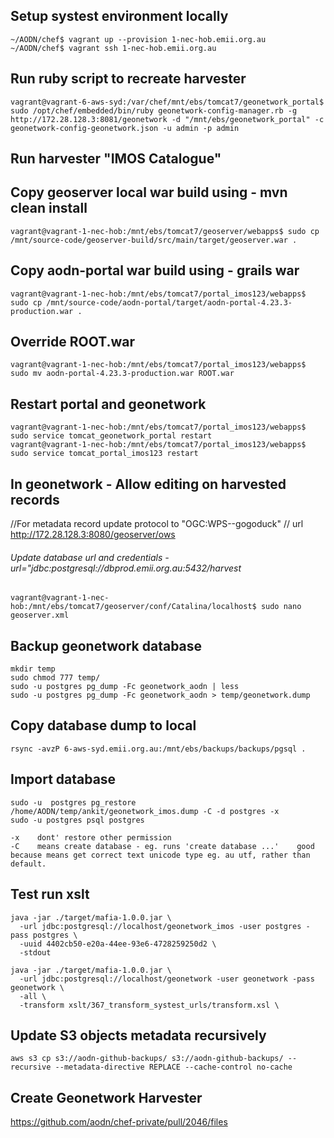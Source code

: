 ## Setup systest environment locally 
```
~/AODN/chef$ vagrant up --provision 1-nec-hob.emii.org.au
~/AODN/chef$ vagrant ssh 1-nec-hob.emii.org.au
```

## Run ruby script to recreate harvester
```
vagrant@vagrant-6-aws-syd:/var/chef/mnt/ebs/tomcat7/geonetwork_portal$ sudo /opt/chef/embedded/bin/ruby geonetwork-config-manager.rb -g http://172.28.128.3:8081/geonetwork -d "/mnt/ebs/geonetwork_portal" -c geonetwork-config-geonetwork.json -u admin -p admin
```

## Run harvester "IMOS Catalogue"
## Copy geoserver local war build using -  mvn clean install
```
vagrant@vagrant-1-nec-hob:/mnt/ebs/tomcat7/geoserver/webapps$ sudo cp /mnt/source-code/geoserver-build/src/main/target/geoserver.war .
```

## Copy aodn-portal war build using - grails war
```
vagrant@vagrant-1-nec-hob:/mnt/ebs/tomcat7/portal_imos123/webapps$ sudo cp /mnt/source-code/aodn-portal/target/aodn-portal-4.23.3-production.war .
```

## Override ROOT.war
```
vagrant@vagrant-1-nec-hob:/mnt/ebs/tomcat7/portal_imos123/webapps$ sudo mv aodn-portal-4.23.3-production.war ROOT.war
```

## Restart portal and geonetwork
```
vagrant@vagrant-1-nec-hob:/mnt/ebs/tomcat7/portal_imos123/webapps$ sudo service tomcat_geonetwork_portal restart
vagrant@vagrant-1-nec-hob:/mnt/ebs/tomcat7/portal_imos123/webapps$ sudo service tomcat_portal_imos123 restart
```

## In geonetwork - Allow editing on harvested records	
//For metadata record update protocol to "OGC:WPS--gogoduck"
// url http://172.28.128.3:8080/geoserver/ows

###### Update database url and credentials - url="jdbc:postgresql://dbprod.emii.org.au:5432/harvest
```
vagrant@vagrant-1-nec-hob:/mnt/ebs/tomcat7/geoserver/conf/Catalina/localhost$ sudo nano geoserver.xml 
```

## Backup geonetwork database
```
mkdir temp
sudo chmod 777 temp/
sudo -u postgres pg_dump -Fc geonetwork_aodn | less
sudo -u postgres pg_dump -Fc geonetwork_aodn > temp/geonetwork.dump
```

## Copy database dump to local
```
rsync -avzP 6-aws-syd.emii.org.au:/mnt/ebs/backups/backups/pgsql .
```

## Import database
```
sudo -u  postgres pg_restore /home/AODN/temp/ankit/geonetwork_imos.dump -C -d postgres -x
sudo -u postgres psql postgres

-x    dont' restore other permission
-C    means create database - eg. runs 'create database ...'    good because means get correct text unicode type eg. au utf, rather than default.
```

## Test run xslt
```
java -jar ./target/mafia-1.0.0.jar \
  -url jdbc:postgresql://localhost/geonetwork_imos -user postgres -pass postgres \
  -uuid 4402cb50-e20a-44ee-93e6-4728259250d2 \
  -stdout
  
java -jar ./target/mafia-1.0.0.jar \
  -url jdbc:postgresql://localhost/geonetwork -user geonetwork -pass geonetwork \
  -all \
  -transform xslt/367_transform_systest_urls/transform.xsl \
```

## Update S3 objects metadata recursively
```
aws s3 cp s3://aodn-github-backups/ s3://aodn-github-backups/ --recursive --metadata-directive REPLACE --cache-control no-cache
```
## Create Geonetwork Harvester
https://github.com/aodn/chef-private/pull/2046/files
